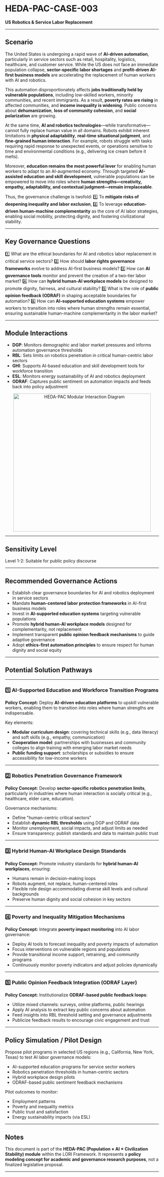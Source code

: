 # HEDA-PAC-CASE-003
**US Robotics & Service Labor Replacement**

---

## Scenario

The United States is undergoing a rapid wave of **AI-driven automation**, particularly in service sectors such as retail, hospitality, logistics, healthcare, and customer service.
While the US does not face an immediate population collapse, **sector-specific labor shortages** and **profit-driven AI-first business models** are accelerating the replacement of human workers with AI and robotics.

This automation disproportionately affects **jobs traditionally held by vulnerable populations**, including low-skilled workers, minority communities, and recent immigrants.
As a result, **poverty rates are rising** in affected communities, and **income inequality is widening**.
Public concerns about **dehumanization**, **loss of community cohesion**, and **social polarization** are growing.

At the same time, **AI and robotics technologies**—while transformative—cannot fully replace human value in all domains.
Robots exhibit inherent limitations in **physical adaptability**, **real-time situational judgment**, and **fine-grained human interaction**.
For example, robots struggle with tasks requiring rapid response to unexpected events, or operations sensitive to time and environmental conditions (e.g., delivering ice cream before it melts).

Moreover, **education remains the most powerful lever** for enabling human workers to adapt to an AI-augmented economy.
Through targeted **AI-assisted education and skill development**, vulnerable populations can be empowered to move into roles where **human strengths—creativity, empathy, adaptability, and contextual judgment—remain irreplaceable**.

Thus, the governance challenge is twofold:
1️⃣ To **mitigate risks of deepening inequality and labor exclusion**,
2️⃣ To leverage **education-driven human-machine complementarity** as the core of AI labor strategies, enabling social mobility, protecting dignity, and fostering civilizational stability.

---

## Key Governance Questions

1️⃣ What are the ethical boundaries for AI and robotics labor replacement in critical service sectors?
2️⃣ How should **labor rights governance frameworks** evolve to address AI-first business models?
3️⃣ How can **AI governance tools** monitor and prevent the creation of a two-tier labor market?
4️⃣ How can **hybrid human-AI workplace models** be designed to promote dignity, fairness, and cultural stability?
5️⃣ What is the role of **public opinion feedback (ODRAF)** in shaping acceptable boundaries for automation?
6️⃣ How can **AI-supported education systems** empower workers to transition into roles where human strengths remain essential, ensuring sustainable human-machine complementarity in the labor market?

---

## Module Interactions

- **DGP**: Monitors demographic and labor market pressures and informs automation governance thresholds
- **RBL**: Sets limits on robotics penetration in critical human-centric labor sectors
- **GHI**: Supports AI-based education and skill development tools for workforce transition
- **ESL**: Monitors energy sustainability of AI and robotics deployment
- **ODRAF**: Captures public sentiment on automation impacts and feeds back into policy adjustment

<p align="center">
<img src="../../assets/images/HEDA-PAC_Modular_Interaction_Diagram.png" alt="HEDA-PAC Modular Interaction Diagram" width="450">
</p>

---

## Sensitivity Level

Level 1-2: Suitable for public policy discourse

---

## Recommended Governance Actions

- Establish clear governance boundaries for AI and robotics deployment in service sectors
- Mandate **human-centered labor protection frameworks** in AI-first business models
- Invest in **AI-supported education systems** targeting vulnerable populations
- Promote **hybrid human-AI workplace models** designed for complementarity, not replacement
- Implement transparent **public opinion feedback mechanisms** to guide adaptive governance
- Adopt **ethics-first automation principles** to ensure respect for human dignity and social equity

---

## Potential Solution Pathways

---

### 1️⃣ AI-Supported Education and Workforce Transition Programs

**Policy Concept:**
Deploy **AI-driven education platforms** to upskill vulnerable workers, enabling them to transition into roles where human strengths are indispensable.

Key elements:
- **Modular curriculum design**: covering technical skills (e.g., data literacy) and soft skills (e.g., empathy, communication)
- **Cooperation model**: partnerships with businesses and community colleges to align training with emerging labor market needs
- **Public funding support**: scholarships or subsidies to ensure accessibility for low-income workers

---

### 2️⃣ Robotics Penetration Governance Framework

**Policy Concept:**
Develop **sector-specific robotics penetration limits**, particularly in industries where human interaction is socially critical (e.g., healthcare, elder care, education).

Governance mechanisms:
- Define "human-centric critical sectors"
- Establish **dynamic RBL thresholds** using DGP and ODRAF data
- Monitor unemployment, social impacts, and adjust limits as needed
- Ensure transparency: publish standards and data to maintain public trust

---

### 3️⃣ Hybrid Human-AI Workplace Design Standards

**Policy Concept:**
Promote industry standards for **hybrid human-AI workplaces**, ensuring:
- Humans remain in decision-making loops
- Robots augment, not replace, human-centered roles
- Flexible role design accommodating diverse skill levels and cultural backgrounds
- Preserve human dignity and social cohesion in key sectors

---

### 4️⃣ Poverty and Inequality Mitigation Mechanisms

**Policy Concept:**
Integrate **poverty impact monitoring** into AI labor governance:
- Deploy AI tools to forecast inequality and poverty impacts of automation
- Focus interventions on vulnerable regions and populations
- Provide transitional income support, retraining, and community programs
- Continuously monitor poverty indicators and adjust policies dynamically

---

### 5️⃣ Public Opinion Feedback Integration (ODRAF Layer)

**Policy Concept:**
Institutionalize **ODRAF-based public feedback loops**:
- Utilize mixed channels: surveys, online platforms, public hearings
- Apply AI analysis to extract key public concerns about automation
- Feed insights into RBL threshold setting and governance adjustments
- Publicize feedback results to encourage civic engagement and trust

---

## Policy Simulation / Pilot Design

Propose pilot programs in selected US regions (e.g., California, New York, Texas) to test AI labor governance models:
- AI-supported education programs for service sector workers
- Robotics penetration thresholds in human-centric sectors
- Hybrid workplace design pilots
- ODRAF-based public sentiment feedback mechanisms

Pilot outcomes to monitor:
- Employment patterns
- Poverty and inequality metrics
- Public trust and satisfaction
- Energy sustainability impacts (via ESL)

---

## Notes

This document is part of the **HEDA-PAC (Population × AI × Civilization Stability) module** within the LORI Framework.
It represents a **policy modeling concept for academic and governance research purposes**, not a finalized legislative proposal.

---



